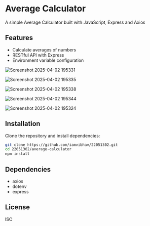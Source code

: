 # Average Calculator

A simple Average Calculator built with JavaScript, Express and Axios

## Features

- Calculate averages of numbers
- RESTful API with Express
- Environment variable configuration

![Screenshot 2025-04-02 195331](https://github.com/user-attachments/assets/e5c5995e-d26b-4826-82df-2dc4610122a6)

![Screenshot 2025-04-02 195335](https://github.com/user-attachments/assets/1291ad77-3698-4cc0-af28-1813031e7de2)

![Screenshot 2025-04-02 195338](https://github.com/user-attachments/assets/2f138f90-a94b-431d-83f4-9ff4496ebce8)

![Screenshot 2025-04-02 195344](https://github.com/user-attachments/assets/c29199c6-25b6-4eb2-8524-00b082623e46)

![Screenshot 2025-04-02 195324](https://github.com/user-attachments/assets/941fe2c2-e37a-48b8-9978-6f555c46103f)

## Installation

Clone the repository and install dependencies:
```bash
git clone https://github.com/iamvibhav/22051302.git
cd 22051302/average-calculator
npm install
```


## Dependencies

- axios
- dotenv
- express

## License

ISC
